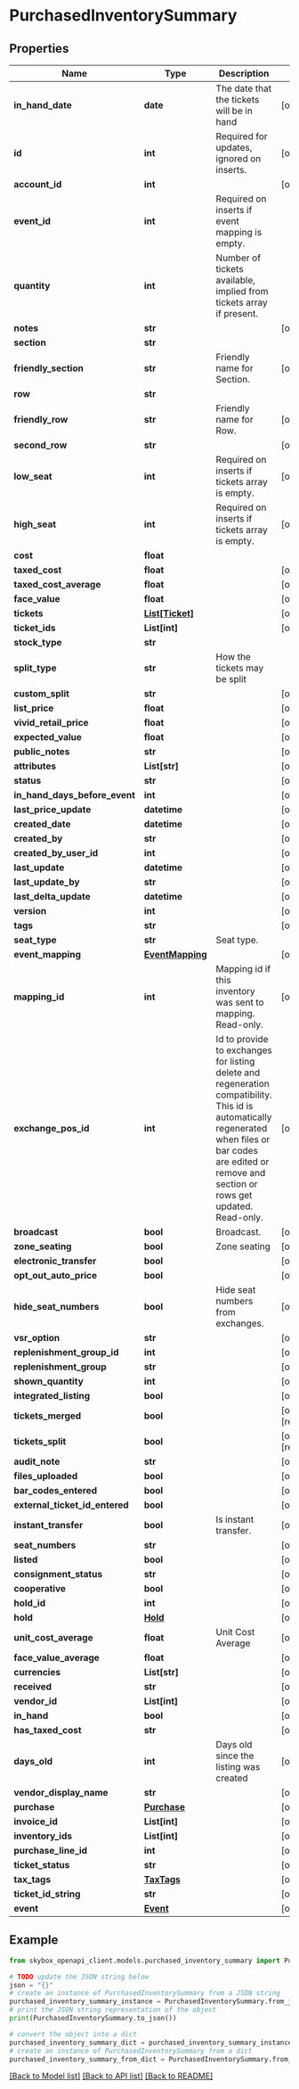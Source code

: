 # PurchasedInventorySummary


## Properties

Name | Type | Description | Notes
------------ | ------------- | ------------- | -------------
**in_hand_date** | **date** | The  date that the tickets will be in hand | [optional] 
**id** | **int** | Required for updates, ignored on inserts. | [optional] 
**account_id** | **int** |  | [optional] 
**event_id** | **int** | Required on inserts if event mapping is empty. | 
**quantity** | **int** | Number of tickets available, implied from tickets array if present. | 
**notes** | **str** |  | [optional] 
**section** | **str** |  | 
**friendly_section** | **str** | Friendly name for Section. | [optional] 
**row** | **str** |  | 
**friendly_row** | **str** | Friendly name for Row. | [optional] 
**second_row** | **str** |  | [optional] 
**low_seat** | **int** | Required on inserts if tickets array is empty. | [optional] 
**high_seat** | **int** | Required on inserts if tickets array is empty. | [optional] 
**cost** | **float** |  | 
**taxed_cost** | **float** |  | [optional] 
**taxed_cost_average** | **float** |  | [optional] 
**face_value** | **float** |  | [optional] 
**tickets** | [**List[Ticket]**](Ticket.md) |  | [optional] 
**ticket_ids** | **List[int]** |  | [optional] 
**stock_type** | **str** |  | 
**split_type** | **str** | How the tickets may be split | 
**custom_split** | **str** |  | [optional] 
**list_price** | **float** |  | [optional] 
**vivid_retail_price** | **float** |  | [optional] 
**expected_value** | **float** |  | [optional] 
**public_notes** | **str** |  | [optional] 
**attributes** | **List[str]** |  | [optional] 
**status** | **str** |  | [optional] 
**in_hand_days_before_event** | **int** |  | [optional] 
**last_price_update** | **datetime** |  | [optional] 
**created_date** | **datetime** |  | [optional] 
**created_by** | **str** |  | [optional] 
**created_by_user_id** | **int** |  | [optional] 
**last_update** | **datetime** |  | [optional] 
**last_update_by** | **str** |  | [optional] 
**last_delta_update** | **datetime** |  | [optional] 
**version** | **int** |  | [optional] 
**tags** | **str** |  | [optional] 
**seat_type** | **str** | Seat type. | 
**event_mapping** | [**EventMapping**](EventMapping.md) |  | [optional] 
**mapping_id** | **int** | Mapping id if this inventory was sent to mapping. Read-only. | [optional] 
**exchange_pos_id** | **int** | Id to provide to exchanges for listing delete and regeneration compatibility. This id is automatically regenerated when files or bar codes are edited or remove and section or rows get updated. Read-only. | [optional] 
**broadcast** | **bool** | Broadcast. | [optional] 
**zone_seating** | **bool** | Zone seating | [optional] 
**electronic_transfer** | **bool** |  | [optional] 
**opt_out_auto_price** | **bool** |  | [optional] 
**hide_seat_numbers** | **bool** | Hide seat numbers from exchanges. | [optional] 
**vsr_option** | **str** |  | [optional] 
**replenishment_group_id** | **int** |  | [optional] 
**replenishment_group** | **str** |  | [optional] 
**shown_quantity** | **int** |  | [optional] 
**integrated_listing** | **bool** |  | [optional] 
**tickets_merged** | **bool** |  | [optional] [readonly] 
**tickets_split** | **bool** |  | [optional] [readonly] 
**audit_note** | **str** |  | [optional] 
**files_uploaded** | **bool** |  | [optional] 
**bar_codes_entered** | **bool** |  | [optional] 
**external_ticket_id_entered** | **bool** |  | [optional] 
**instant_transfer** | **bool** | Is instant transfer. | [optional] 
**seat_numbers** | **str** |  | [optional] 
**listed** | **bool** |  | [optional] 
**consignment_status** | **str** |  | [optional] 
**cooperative** | **bool** |  | [optional] 
**hold_id** | **int** |  | [optional] 
**hold** | [**Hold**](Hold.md) |  | [optional] 
**unit_cost_average** | **float** | Unit Cost Average | [optional] 
**face_value_average** | **float** |  | [optional] 
**currencies** | **List[str]** |  | [optional] 
**received** | **str** |  | [optional] 
**vendor_id** | **List[int]** |  | [optional] 
**in_hand** | **bool** |  | [optional] 
**has_taxed_cost** | **str** |  | [optional] 
**days_old** | **int** | Days old since the listing was created | [optional] 
**vendor_display_name** | **str** |  | [optional] 
**purchase** | [**Purchase**](Purchase.md) |  | [optional] 
**invoice_id** | **List[int]** |  | [optional] 
**inventory_ids** | **List[int]** |  | [optional] 
**purchase_line_id** | **int** |  | [optional] 
**ticket_status** | **str** |  | [optional] 
**tax_tags** | [**TaxTags**](TaxTags.md) |  | [optional] 
**ticket_id_string** | **str** |  | [optional] 
**event** | [**Event**](Event.md) |  | [optional] 

## Example

```python
from skybox_openapi_client.models.purchased_inventory_summary import PurchasedInventorySummary

# TODO update the JSON string below
json = "{}"
# create an instance of PurchasedInventorySummary from a JSON string
purchased_inventory_summary_instance = PurchasedInventorySummary.from_json(json)
# print the JSON string representation of the object
print(PurchasedInventorySummary.to_json())

# convert the object into a dict
purchased_inventory_summary_dict = purchased_inventory_summary_instance.to_dict()
# create an instance of PurchasedInventorySummary from a dict
purchased_inventory_summary_from_dict = PurchasedInventorySummary.from_dict(purchased_inventory_summary_dict)
```
[[Back to Model list]](../README.md#documentation-for-models) [[Back to API list]](../README.md#documentation-for-api-endpoints) [[Back to README]](../README.md)


